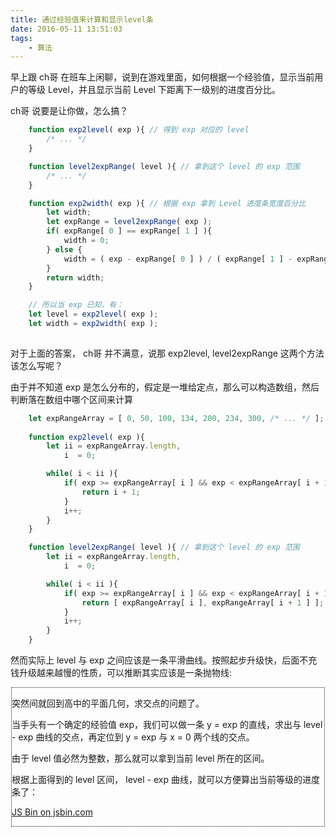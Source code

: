 ```yaml
---
title: 通过经验值来计算和显示level条
date: 2016-05-11 13:51:03
tags:
    - 算法
---
```


早上跟 ch哥 在班车上闲聊，说到在游戏里面，如何根据一个经验值，显示当前用户的等级 Level，并且显示当前 Level 下距离下一级别的进度百分比。

ch哥 说要是让你做，怎么搞？

<!-- more --> 

```javascript
    function exp2level( exp ){ // 得到 exp 对应的 level
        /* ... */ 
    }

    function level2expRange( level ){ // 拿到这个 level 的 exp 范围
        /* ... */
    }

    function exp2width( exp ){ // 根据 exp 拿到 Level 进度条宽度百分比
        let width;
        let expRange = level2expRange( exp );
        if( expRange[ 0 ] == expRange[ 1 ] ){
            width = 0;
        } else {
            width = ( exp - expRange[ 0 ] ) / ( expRange[ 1 ] - expRange[ 0 ] );
        }
        return width;
    }

    // 所以当 exp 已知，有：
    let level = exp2level( exp );
    let width = exp2width( exp );
    
```

对于上面的答案， ch哥 并不满意，说那 exp2level, level2expRange 这两个方法该怎么写呢？

由于并不知道 exp 是怎么分布的，假定是一堆给定点，那么可以构造数组，然后判断落在数组中哪个区间来计算

```javascript
    let expRangeArray = [ 0, 50, 100, 134, 200, 234, 300, /* ... */ ];
    
    function exp2level( exp ){
        let ii = expRangeArray.length,
            i  = 0;

        while( i < ii ){
            if( exp >= expRangeArray[ i ] && exp < expRangeArray[ i + 1 ] ){
                return i + 1;
            }
            i++;
        }
    }

    function level2expRange( level ){ // 拿到这个 level 的 exp 范围
        let ii = expRangeArray.length,
            i  = 0;

        while( i < ii ){
            if( exp >= expRangeArray[ i ] && exp < expRangeArray[ i + 1 ] ){
                return [ expRangeArray[ i ], expRangeArray[ i + 1 ] ];
            }
            i++;
        }
    }
```

然而实际上 level 与 exp 之间应该是一条平滑曲线。按照起步升级快，后面不充钱升级越来越慢的性质，可以推断其实应该是一条抛物线:
<div id="canvas" style="width:500px;position:relative;margin:0 auto;border:1px dotted;"/>
<script>
(function( box ){
    var c = document.createElement( 'canvas' );
    if( !c.getContext ) {
        box.innerHTML = '<img src=""/>';
        return;
    }
	
	var yMax = 300;

    box.appendChild( c );
    c.width = yMax;
    c.height = yMax;

    var cxt = c.getContext("2d");

    function f(x){
        return 0.01 * x * x;
    }
    
    function draw(){
        var step = 0.5, start = 0, end = yMax;
        cxt.moveTo( 0, yMax );
        while( start < end ){
            cxt.lineTo( start, yMax - f( start ) );
            start += step;
        }
    }
    draw();
	
	cxt.fillText("Zem",yMax - 100,20);
	
	cxt.moveTo( 145, yMax );
	cxt.lineTo( 145, 0 );
	
	cxt.moveTo( 130, yMax );
	cxt.lineTo( 130, yMax - 10 );
	cxt.fillText("Ln",120,yMax-20);
	
	cxt.moveTo( 160, yMax );
	cxt.lineTo( 160, yMax - 10 );
	cxt.fillText("Ln+1",160,yMax-20);
	
	cxt.moveTo( 0, 0 );
	cxt.lineTo( 0, yMax );
	cxt.lineTo( yMax, yMax );
	
	cxt.font="16px Georgia";
    cxt.fillText("Exp",10,50);
	cxt.fillText("Level",250,260);
	
	
	
    cxt.stroke();
})( document.getElementById( 'canvas' ) );

</script>

突然间就回到高中的平面几何，求交点的问题了。

当手头有一个确定的经验值 exp，我们可以做一条 y = exp 的直线，求出与 level - exp 曲线的交点，再定位到 y = exp 与 x = 0 两个线的交点。

由于 level 值必然为整数，那么就可以拿到当前 level 所在的区间。

根据上面得到的 level 区间， level - exp 曲线，就可以方便算出当前等级的进度条了：

<a class="jsbin-embed" href="//jsbin.com/necuti/embed?js,output">JS Bin on jsbin.com</a><script src="//static.jsbin.com/js/embed.min.js?3.35.12"></script>
